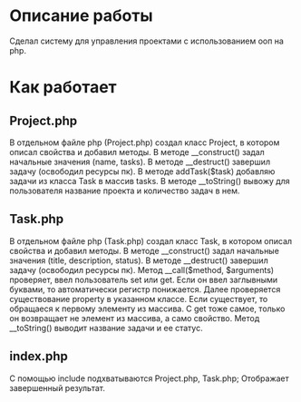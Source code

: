 <h1>Описание работы</h1>
Сделал систему для управления проектами с использованием ооп на php.

<h1>Как работает</h1>
<h2>Project.php</h2>
В отдельном файле php (Project.php) создал класс Project, в котором описал свойства и добавил методы.
В методе __construct() задал начальные значения (name, tasks).
В методе __destruct() завершил задачу (освободил ресурсы пк).
В методе addTask($task) добавляю задачи из класса Task в массив tasks.
В методе __toString() вывожу для пользователя название проекта и количество задач в нем.

<h2>Task.php</h2>
В отдельном файле php (Task.php) создал класс Task, в котором описал свойства и добавил методы.
В методе __construct() задал начальные значения (title, description, status).
В методе __destruct() завершил задачу (освободил ресурсы пк).
Метод __call($method, $arguments) проверяет, ввел пользователь set или get.
Если он ввел заглывными буквами, то автоматически регистр понижается.
Далее проверяется существование property в указанном классе.
Если существует, то обращаеся к первому элементу из массива.
С get тоже самое, только он возвращает не элемент из массива, а само свойство.
Метод __toString() выводит название задачи и ее статус.

<h2>index.php</h2>
С помощью include подхватываются Project.php, Task.php;
Отображает завершенный результат.

